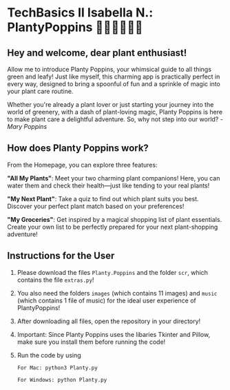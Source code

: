 # TechBasics II Isabella N.: PlantyPoppins 👒👜🐝🐛🌱🍄

## Hey and welcome, dear plant enthusiast!

Allow me to introduce Planty Poppins, your whimsical guide to all things green and leafy! Just like myself, this charming app is practically perfect in every way, designed to bring a spoonful of fun and a sprinkle of magic into your plant care routine.

Whether you're already a plant lover or just starting your journey into the world of greenery, with a dash of plant-loving magic, Planty Poppins is here to make plant care a delightful adventure. So, why not step into our world?
                                                                  *- Mary Poppins*

## How does Planty Poppins work?

From the Homepage, you can explore three features:

**"All My Plants"**: Meet your two charming plant companions! Here, you can water them and check their health—just like tending to your real plants!

**"My Next Plant"**: Take a quiz to find out which plant suits you best. Discover your perfect plant match based on your preferences!

**"My Groceries"**: Get inspired by a magical shopping list of plant essentials. Create your own list to be perfectly prepared for your next plant-shopping adventure!

## Instructions for the User

1. Please download the files `Planty.Poppins` and the folder `scr`, which contains the file `extras.py`!
2. You also need the folders `images` (which contains 11 images) and `music` (which contains 1 file of music) for the ideal user experience of PlantyPoppins!
3. After downloading all files, open the repository in your directory!

4. Important: Since Planty Poppins uses the libaries Tkinter and Pillow, make sure you install them before running the code!
5. Run the code by using
   
   ```
   For Mac: python3 Planty.py
   ```
   ```
   For Windows: python Planty.py
   ```
